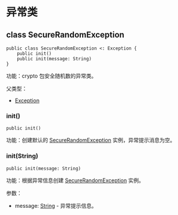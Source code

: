 # 异常类

## class SecureRandomException

```cangjie
public class SecureRandomException <: Exception {
    public init()
    public init(message: String)
}
```

功能：crypto 包安全随机数的异常类。

父类型：

- [Exception](../../../std/core/core_package_api/core_package_exceptions.md#class-exception)

### init()

```cangjie
public init()
```

功能：创建默认的  [SecureRandomException](crypto_package_exceptions.md#class-securerandomexception) 实例，异常提示消息为空。

### init(String)

```cangjie
public init(message: String)
```

功能：根据异常信息创建 [SecureRandomException](crypto_package_exceptions.md#class-securerandomexception) 实例。

参数：

- message: [String](../../../std/core/core_package_api/core_package_structs.md#struct-string) - 异常提示信息。
